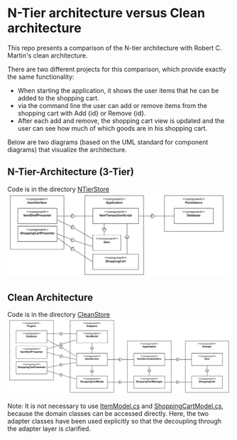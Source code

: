 # N-Tier architecture versus Clean architecture
This repo presents a comparison of the N-tier architecture with Robert C. Martin's clean architecture.

There are two different projects for this comparison, which provide exactly the same functionality:
* When starting the application, it shows the user items that he can be added to the shopping cart.
* via the command line the user can add or remove items from the shopping cart with Add {id} or Remove {id}.
* After each add and remove, the shopping cart view is updated and the user can see how much of which goods are in his shopping cart.

Below are two diagrams (based on the UML standard for component diagrams) that visualize the architecture.

## N-Tier-Architecture (3-Tier)
Code is in the directory [NTierStore](NTierStore)
![N-Tier-Architecture Components](.docs/n-tier-components.png)


## Clean Architecture
Code is in the directory [CleanStore](CleanStore)
![Clean-Architecture Components](.docs/clean-architecture-components.png)

Note: It is not necessary to use [ItemModel.cs](CleanStore/Adapters/MappingClasses/ItemModel.cs) and [ShoppingCartModel.cs](CleanStore/Adapters/MappingClasses/ShoppingCartModel.cs), because the domain classes can be accessed directly. Here, the two adapter classes have been used explicitly so that the decoupling through the adapter layer is clarified.

